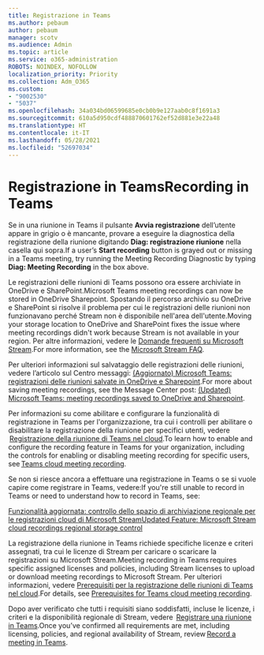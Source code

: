 ```yaml
---
title: Registrazione in Teams
ms.author: pebaum
author: pebaum
manager: scotv
ms.audience: Admin
ms.topic: article
ms.service: o365-administration
ROBOTS: NOINDEX, NOFOLLOW
localization_priority: Priority
ms.collection: Adm_O365
ms.custom:
- "9002530"
- "5037"
ms.openlocfilehash: 34a034bd06599685e0cb0b9e127aab0c8f1691a3
ms.sourcegitcommit: 610a5d950cdf488870601762ef52d881e3e22a48
ms.translationtype: HT
ms.contentlocale: it-IT
ms.lasthandoff: 05/28/2021
ms.locfileid: "52697034"
---
```

# <a name="recording-in-teams"></a><span data-ttu-id="1b66f-102">Registrazione in Teams</span><span class="sxs-lookup"><span data-stu-id="1b66f-102">Recording in Teams</span></span>

<span data-ttu-id="1b66f-103">Se in una riunione in Teams il pulsante **Avvia registrazione** dell’utente appare in grigio o è mancante, provare a eseguire la diagnostica della registrazione della riunione digitando **Diag: registrazione riunione** nella casella qui sopra.</span><span class="sxs-lookup"><span data-stu-id="1b66f-103">If a user’s **Start recording** button is grayed out or missing in a Teams meeting, try running the Meeting Recording Diagnostic by typing **Diag: Meeting Recording** in the box above.</span></span> 

<span data-ttu-id="1b66f-104">Le registrazioni delle riunioni di Teams possono ora essere archiviate in OneDrive e SharePoint.</span><span class="sxs-lookup"><span data-stu-id="1b66f-104">Microsoft Teams meeting recordings can now be stored in OneDrive Sharepoint.</span></span> <span data-ttu-id="1b66f-105">Spostando il percorso archivio su OneDrive e SharePoint si risolve il problema per cui le registrazioni delle riunioni non funzionavano perché Stream non è disponibile nell'area dell'utente.</span><span class="sxs-lookup"><span data-stu-id="1b66f-105">Moving your storage location to OneDrive and SharePoint fixes the issue where meeting recordings didn't work because Stream is not available in your region.</span></span> <span data-ttu-id="1b66f-106">Per altre informazioni, vedere le [Domande frequenti su Microsoft Stream](/stream/faq#which-regions-does-microsoft-stream-host-my-data-in).</span><span class="sxs-lookup"><span data-stu-id="1b66f-106">For more information, see the [Microsoft Stream FAQ](/stream/faq#which-regions-does-microsoft-stream-host-my-data-in).</span></span>

<span data-ttu-id="1b66f-107">Per ulteriori informazioni sul salvataggio delle registrazioni delle riunioni, vedere l’articolo sul Centro messaggi: [(Aggiornato) Microsoft Teams: registrazioni delle riunioni salvate in OneDrive e Sharepoint](https://portal.microsoft.com/Adminportal/Home?ref=MessageCenter&id=MC222640).</span><span class="sxs-lookup"><span data-stu-id="1b66f-107">For more about saving meeting recordings, see the Message Center post: [(Updated) Microsoft Teams: meeting recordings saved to OneDrive and Sharepoint](https://portal.microsoft.com/Adminportal/Home?ref=MessageCenter&id=MC222640).</span></span>

<span data-ttu-id="1b66f-108">Per informazioni su come abilitare e configurare la funzionalità di registrazione in Teams per l'organizzazione, tra cui i controlli per abilitare o disabilitare la registrazione della riunione per specifici utenti, vedere  [Registrazione della riunione di Teams nel cloud](/microsoftteams/cloud-recording).</span><span class="sxs-lookup"><span data-stu-id="1b66f-108">To learn how to enable and configure the recording feature in Teams for your organization, including the controls for enabling or disabling meeting recording for specific users, see [Teams cloud meeting recording](/microsoftteams/cloud-recording).</span></span> 

<span data-ttu-id="1b66f-109">Se non si riesce ancora a effettuare una registrazione in Teams o se si vuole capire come registrare in Teams, vedere:</span><span class="sxs-lookup"><span data-stu-id="1b66f-109">If you're still unable to record in Teams or need to understand how to record in Teams, see:</span></span> 

[<span data-ttu-id="1b66f-110">Funzionalità aggiornata: controllo dello spazio di archiviazione regionale per le registrazioni cloud di Microsoft Stream</span><span class="sxs-lookup"><span data-stu-id="1b66f-110">Updated Feature: Microsoft Stream cloud recordings regional storage control</span></span>](https://admin.microsoft.com/AdminPortal/Home#/MessageCenter?id=MC214327)

<span data-ttu-id="1b66f-111">La registrazione della riunione in Teams richiede specifiche licenze e criteri assegnati, tra cui le licenze di Stream per caricare o scaricare la registrazioni su Microsoft Stream.</span><span class="sxs-lookup"><span data-stu-id="1b66f-111">Meeting recording in Teams requires specific assigned licenses and policies, including Stream licenses to upload or download meeting recordings to Microsoft Stream.</span></span> <span data-ttu-id="1b66f-112">Per ulteriori informazioni, vedere [Prerequisiti per la registrazione delle riunioni di Teams nel cloud](/microsoftteams/cloud-recording#prerequisites-for-teams-cloud-meeting-recording).</span><span class="sxs-lookup"><span data-stu-id="1b66f-112">For details, see [Prerequisites for Teams cloud meeting recording](/microsoftteams/cloud-recording#prerequisites-for-teams-cloud-meeting-recording).</span></span>

<span data-ttu-id="1b66f-113">Dopo aver verificato che tutti i requisiti siano soddisfatti, incluse le licenze, i criteri e la disponibilità regionale di Stream, vedere  [Registrare una riunione in Teams](https://support.office.com/article/34dfbe7f-b07d-4a27-b4c6-de62f1348c24).</span><span class="sxs-lookup"><span data-stu-id="1b66f-113">Once you’ve confirmed all requirements are met, including licensing, policies, and regional availability of Stream, review [Record a meeting in Teams](https://support.office.com/article/34dfbe7f-b07d-4a27-b4c6-de62f1348c24).</span></span> 
